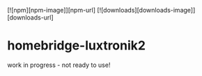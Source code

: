 [![npm][npm-image]][npm-url]
[![downloads][downloads-image]][downloads-url]

# homebridge-luxtronik2

work in progress - not ready to use!
